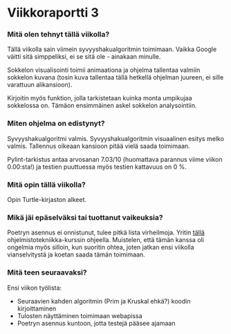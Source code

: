 # Viikkoraportti 3

### Mitä olen tehnyt tällä viikolla?

Tällä viikolla sain viimein syvyyshakualgoritmin toimimaan. Vaikka Google väitti sitä simppeliksi, ei se sitä ole - ainakaan minulle. 

Sokkelon visualisointi toimii animaationa ja ohjelma tallentaa valmiin sokkelon kuvana (tosin kuva tallentaa tällä hetkellä ohjelman juureen, ei sille varattuun alikansioon).

Kirjoitin myös funktion, jolla tarkistetaan kuinka monta umpikujaa sokkelossa on. Tämäon ensimmäinen askel sokkelon analysointiin.



### Miten ohjelma on edistynyt?

Syvyyshakualgoritmi valmis. Syvyyshakualgoritmin visuaalinen esitys melko valmis. Tallennus oikeaan kansioon pitää vielä saada toimimaan.

Pylint-tarkistus antaa arvosanan 7.03/10 (huomattava parannus viime viikon 0.00:sta!) ja testien puuttuessa myös testien kattavuus on 0 %.


### Mitä opin tällä viikolla?

Opin Turtle-kirjaston alkeet.


### Mikä jäi epäselväksi tai tuottanut vaikeuksia? 

Poetryn asennus ei onnistunut, tulee pitkä lista virheilmoja. Yritin [tällä](https://ohjelmistotekniikka-hy.github.io/python/viikko2) ohjelmistotekniikka-kurssin ohjeella. Muistelen, että tämän kanssa oli ongelmia myös silloin, kun suoritin ohtea, joten jatkan ensi viikolla vianselvitystä ja koetan saada tämän toimimaan.


### Mitä teen seuraavaksi?

Ensi viikon työlista:
- Seuraavien kahden algoritmin (Prim ja Kruskal ehkä?) koodin kirjoittaminen
- Tulosten näyttäminen toimimaan webapissa
- Poetryn asennus kuntoon, jotta testejä pääsee ajamaan
